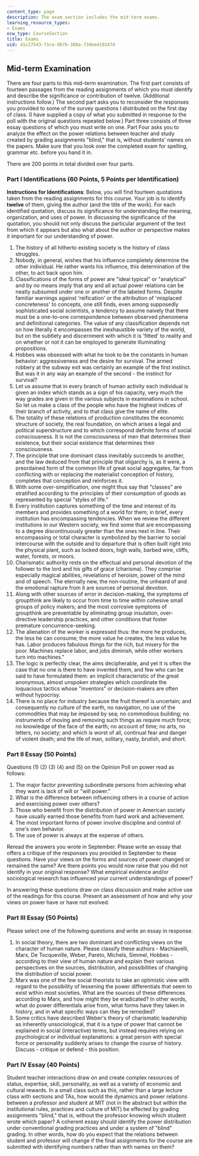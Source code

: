 ```yaml
---
content_type: page
description: The exam section includes the mid term exams.
learning_resource_types:
- Exams
ocw_type: CourseSection
title: Exams
uid: 41c27543-71ce-db76-388a-73dee410247d
---
```


Mid-term Examination
--------------------

There are four parts to this mid-term examination. The first part consists of fourteen passages from the reading assignments of which you must identify and describe the significance or contribution of twelve. (Additional instructions follow.) The second part asks you to reconsider the responses you provided to some of the survey questions I distributed on the first day of class. (I have supplied a copy of what you submitted in response to the poll with the original questions repeated below.) Part three consists of three essay questions of which you must write on one. Part Four asks you to analyze the effect on the power relations between teacher and study created by grading assignments "blind," that is, without students' names on the papers. Make sure that you look over the completed exam for spelling, grammar etc. before you hand it in.

There are 200 points in total divided over four parts.

### Part I Identifications (60 Points, 5 Points per Identification)

**Instructions for Identifications**: Below, you will find fourteen quotations taken from the reading assignments for this course. Your job is to identify **twelve** of them, giving the author (and the title of the work). For each identified quotation, discuss its significance for understanding the meaning, organization, and uses of power. In discussing the significance of the quotation, you should not only discuss the particular argument of the text from which it appears but also what about the author or perspective makes it important for our understanding of power.

1.  The history of all hitherto existing society is the history of class struggles.
2.  Nobody, in general, wishes that his influence completely determine the other individual. He rather wants his influence, this determination of the other, to act back upon him.
3.  Classifications of the forms of power are "ideal typical" or "analytical" and by no means imply that any and all actual power relations can be neatly subsumed under one or another of the labeled forms. Despite familiar warnings against 'reification' or the attribution of 'misplaced concreteness' to concepts, one still finds, even among supposedly sophisticated social scientists, a tendency to assume naively that there must be a one-to-one correspondence between observed phenomena and definitional categories. The value of any classification depends not on how literally it encompasses the inexhaustible variety of the world, but on the subtlety and discernment with which it is 'fitted' to reality and on whether or not it can be employed to generate illuminating propositions.
4.  Hobbes was obsessed with what he took to be the constants in human behavior: aggressiveness and the desire for survival. The armed robbery at the subway exit was certainly an example of the first instinct. But was it in any way an example of the second - the instinct for survival?
5.  Let us assume that in every branch of human activity each individual is given an index which stands as a sign of his capacity, very much the way grades are given in the various subjects in examinations in school. So let us make a class of the people who have the highest indices of their branch of activity, and to that class give the name of elite.
6.  The totality of these relations of production constitutes the economic structure of society, the real foundation, on which arises a legal and political superstructure and to which correspond definite forms of social consciousness. It is not the consciousness of men that determines their existence, but their social existence that determines their consciousness.
7.  The principle that one dominant class inevitably succeeds to another, and the law deduced from that principle that oligarchy is, as it were, a preordained form of the common life of great social aggregates, far from conflicting with or replacing the materialist conception of history, completes that conception and reinforces it.
8.  With some over-simplification, one might thus say that "classes" are stratified according to the principles of their consumption of goods as represented by special "styles of life."
9.  Every institution captures something of the time and interest of its members and provides something of a world for them; in brief, every institution has encompassing tendencies. When we review the different institutions in our Western society, we find some that are encompassing to a degree discontinuously greater than the ones next in line. Their encompassing or total character is symbolized by the barrier to social intercourse with the outside and to departure that is often built right into the physical plant, such as locked doors, high walls, barbed wire, cliffs, water, forests, or moors.
10.  Charismatic authority rests on the effectual and personal devotion of the follower to the lord and his gifts of grace (charisma). They comprise especially magical abilities, revelations of heroism, power of the mind and of speech. The eternally new, the non-routine, the unheard of and the emotional rapture from it are sources of personal devotion.
11.  Along with other sources of error in decision-making, the symptoms of groupthink are likely to occur from time to time within cohesive small groups of policy makers; and the most corrosive symptoms of groupthink are preventable by eliminating group insulation, over-directive leadership practices, and other conditions that foster premature concurrence-seeking.
12.  The alienation of the worker is expressed thus: the more he produces, the less he can consume; the more value he creates, the less value he has. Labor produces fabulous things for the rich, but misery for the poor. Machines replace labor, and jobs diminish, while other workers turn into machines."
13.  The logic is perfectly clear, the aims decipherable, and yet it is often the case that no one is there to have invented them, and few who can be said to have formulated them: an implicit characteristic of the great anonymous, almost unspoken strategies which coordinate the loquacious tactics whose "inventors" or decision-makers are often without hypocrisy.
14.  There is no place for industry because the fruit thereof is uncertain; and consequently no culture of the earth, no navigation, no use of the commodities that may be imposed by sea; no commodious building; no instruments of moving and removing such things as require much force; no knowledge of the face of the earth; no account of time; no arts, no letters, no society; and which is worst of all, continual fear and danger of violent death; and the life of man, solitary, nasty, brutish, and short.

### Part II Essay (50 Points)

Questions (1) (2) (3) (4) and (5) on the Opinion Poll on power read as follows:

1.  The major factor preventing subordinate persons from achieving what they want is lack of will or "will power."
2.  What is the difference between influencing others in a course of action and exercising power over others?
3.  Those who benefit from the distribution of power in American society have usually earned those benefits from hard work and achievement.
4.  The most important forms of power involve discipline and control of one's own behavior.
5.  The use of power is always at the expense of others.

Reread the answers you wrote in September. Please write an essay that offers a critique of the responses you provided in September to these questions. Have your views on the forms and sources of power changed or remained the same? Are there points you would now raise that you did not identify in your original response? What empirical evidence and/or sociological research has influenced your current understandings of power?

In answering these questions draw on class discussion and make active use of the readings for this course. Present an assessment of how and why your views on power have or have not evolved.

### Part III Essay (50 Points)

Please select one of the following questions and write an essay in response.

1.  In social theory, there are two dominant and conflicting views on the character of human nature. Please classify these authors - Machiavelli, Marx, De Tocqueville, Weber, Pareto, Michels, Simmel, Hobbes - according to their view of human nature and explain their various perspectives on the sources, distribution, and possibilities of changing the distribution of social power.
2.  Marx was one of the few social theorists to take an optimistic view with regard to the possibility of lessening the power differentials that seem to exist within most societies. What are the sources of these differences according to Marx, and how might they be eradicated? In other words, what do power differentials arise from, what forms have they taken in history, and in what specific ways can they be remedied?
3.  Some critics have described Weber's theory of charismatic leadership as inherently unsociological, that it is a type of power that cannot be explained in social (interactive) terms, but instead requires relying on psychological or individual explanations: a great person with special force or personality suddenly arises to change the course of history. Discuss - critique or defend - this position.

### Part IV Essay (40 Points)

Student teacher interactions draw on and create complex resources of status, expertise, skill, personality, as well as a variety of economic and cultural rewards. In a small class such as this, rather than a large lecture class with sections and TAs, how would the dynamics and power relations between a professor and student at MIT (not in the abstract but within the institutional rules, practices and culture of MIT) be effected by grading assignments "blind," that is, without the professor knowing which student wrote which paper? A coherent essay should identify the power distribution under conventional grading practices and under a system of "blind" grading. In other words, how do you expect that the relations between student and professor will change if the final assignments for the course are submitted with identifying numbers rather than with names on them?
